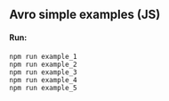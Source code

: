 ## Avro simple examples (JS)

#### Run:

```
npm run example_1
npm run example_2
npm run example_3
npm run example_4
npm run example_5
```
